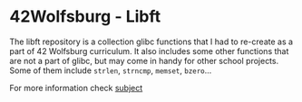 # 42Wolfsburg - Libft

The libft repository is a collection glibc functions that I had to re-create as a part of 42 Wolfsburg curriculum. It also includes some other functions that are not a part of glibc, but may come in handy for other school projects. Some of them include `strlen`, `strncmp`, `memset`, `bzero`...

For more information check [subject](en.subject.pdf)
